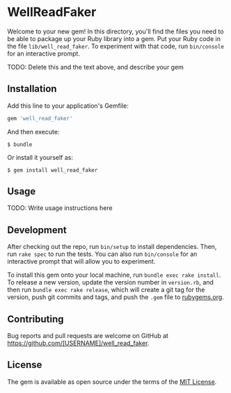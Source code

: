 # WellReadFaker

Welcome to your new gem! In this directory, you'll find the files you need to be able to package up your Ruby library into a gem. Put your Ruby code in the file `lib/well_read_faker`. To experiment with that code, run `bin/console` for an interactive prompt.

TODO: Delete this and the text above, and describe your gem

## Installation

Add this line to your application's Gemfile:

```ruby
gem 'well_read_faker'
```

And then execute:

    $ bundle

Or install it yourself as:

    $ gem install well_read_faker

## Usage

TODO: Write usage instructions here

## Development

After checking out the repo, run `bin/setup` to install dependencies. Then, run `rake spec` to run the tests. You can also run `bin/console` for an interactive prompt that will allow you to experiment.

To install this gem onto your local machine, run `bundle exec rake install`. To release a new version, update the version number in `version.rb`, and then run `bundle exec rake release`, which will create a git tag for the version, push git commits and tags, and push the `.gem` file to [rubygems.org](https://rubygems.org).

## Contributing

Bug reports and pull requests are welcome on GitHub at https://github.com/[USERNAME]/well_read_faker.


## License

The gem is available as open source under the terms of the [MIT License](http://opensource.org/licenses/MIT).

